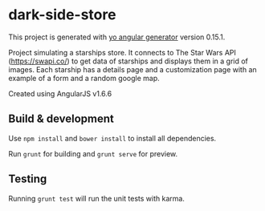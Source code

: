 # dark-side-store

This project is generated with [yo angular generator](https://github.com/yeoman/generator-angular)
version 0.15.1.

Project simulating a starships store. It connects to The Star Wars API (https://swapi.co/) to get data of starships and displays them in a grid of images. Each starship has a details page and a customization page with an example of a form and a random google map.

Created using AngularJS v1.6.6

## Build & development

Use `npm install` and `bower install` to install all dependencies.

Run `grunt` for building and `grunt serve` for preview.

## Testing

Running `grunt test` will run the unit tests with karma.
